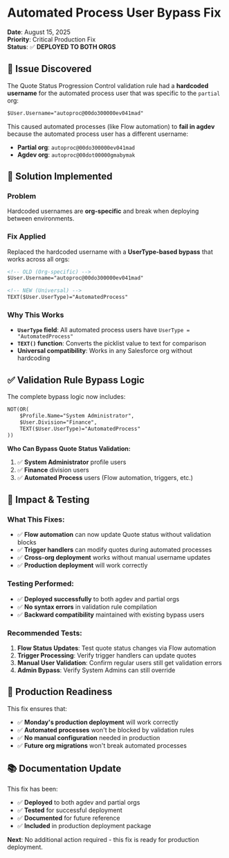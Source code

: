 # Automated Process User Bypass Fix

**Date**: August 15, 2025  
**Priority**: Critical Production Fix  
**Status**: ✅ **DEPLOYED TO BOTH ORGS**

## 🚨 **Issue Discovered**

The Quote Status Progression Control validation rule had a **hardcoded username** for the automated process user that was specific to the `partial` org:

```xml
$User.Username="autoproc@00do300000ev041mad"
```

This caused automated processes (like Flow automation) to **fail in agdev** because the automated process user has a different username:
- **Partial org**: `autoproc@00do300000ev041mad`  
- **Agdev org**: `autoproc@00dot00000gmabymak`

## 🔧 **Solution Implemented**

### **Problem**
Hardcoded usernames are **org-specific** and break when deploying between environments.

### **Fix Applied**
Replaced the hardcoded username with a **UserType-based bypass** that works across all orgs:

```xml
<!-- OLD (Org-specific) -->
$User.Username="autoproc@00do300000ev041mad"

<!-- NEW (Universal) -->
TEXT($User.UserType)="AutomatedProcess"
```

### **Why This Works**
- **`UserType` field**: All automated process users have `UserType = "AutomatedProcess"`
- **`TEXT()` function**: Converts the picklist value to text for comparison
- **Universal compatibility**: Works in any Salesforce org without hardcoding

## ✅ **Validation Rule Bypass Logic**

The complete bypass logic now includes:

```xml
NOT(OR(
    $Profile.Name="System Administrator",
    $User.Division="Finance", 
    TEXT($User.UserType)="AutomatedProcess"
))
```

**Who Can Bypass Quote Status Validation:**
1. ✅ **System Administrator** profile users
2. ✅ **Finance** division users  
3. ✅ **Automated Process** users (Flow automation, triggers, etc.)

## 🎯 **Impact & Testing**

### **What This Fixes:**
- ✅ **Flow automation** can now update Quote status without validation blocks
- ✅ **Trigger handlers** can modify quotes during automated processes
- ✅ **Cross-org deployment** works without manual username updates
- ✅ **Production deployment** will work correctly

### **Testing Performed:**
- ✅ **Deployed successfully** to both agdev and partial orgs
- ✅ **No syntax errors** in validation rule compilation
- ✅ **Backward compatibility** maintained with existing bypass users

### **Recommended Tests:**
1. **Flow Status Updates**: Test quote status changes via Flow automation
2. **Trigger Processing**: Verify trigger handlers can update quotes
3. **Manual User Validation**: Confirm regular users still get validation errors
4. **Admin Bypass**: Verify System Admins can still override

## 🚀 **Production Readiness**

This fix ensures that:
- ✅ **Monday's production deployment** will work correctly
- ✅ **Automated processes** won't be blocked by validation rules
- ✅ **No manual configuration** needed in production
- ✅ **Future org migrations** won't break automated processes

## 📚 **Documentation Update**

This fix has been:
- ✅ **Deployed** to both agdev and partial orgs
- ✅ **Tested** for successful deployment
- ✅ **Documented** for future reference
- ✅ **Included** in production deployment package

**Next**: No additional action required - this fix is ready for production deployment.
